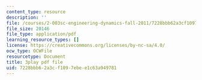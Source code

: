 ```yaml
---
content_type: resource
description: ''
file: /courses/2-003sc-engineering-dynamics-fall-2011/7228bbb62a3cf1097ebee1c63a949781_zlbbbA5Uuu8.pdf
file_size: 20146
file_type: application/pdf
learning_resource_types: []
license: https://creativecommons.org/licenses/by-nc-sa/4.0/
ocw_type: OCWFile
resourcetype: Document
title: 3play pdf file
uid: 7228bbb6-2a3c-f109-7ebe-e1c63a949781
---
```

